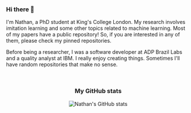 ### Hi there 👋

<!--
**NathanGavenski/NathanGavenski** is a ✨ _special_ ✨ repository because its `README.md` (this file) appears on your GitHub profile.

Here are some ideas to get you started:

- 🔭 I’m currently working on ...
- 🌱 I’m currently learning ...
- 👯 I’m looking to collaborate on ...
- 🤔 I’m looking for help with ...
- 💬 Ask me about ...
- 📫 How to reach me: ...
- 😄 Pronouns: ...
- ⚡ Fun fact: ...
-->
I'm Nathan, a PhD student at King's College London.
My research involves imitation learning and some other topics related to machine learning.
Most of my papers have a public repository! So, if you are interested in any of them, please check my pinned repositories.

Before being a researcher, I was a software developer at ADP Brazil Labs and a quality analyst at IBM.
I really enjoy creating things. Sometimes I'll have random repositories that make no sense.

<br />
<h3 align="center">My GitHub stats</h3>
<p align="center">
  <img align="center" src="https://github-readme-stats.vercel.app/api?username=nathangavenski&show_icons=true&theme=dracula&locale=en" alt="Nathan's GitHub stats" />
</p>
